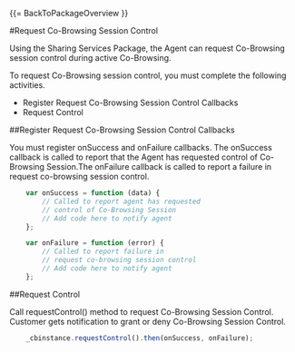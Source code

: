 {{= BackToPackageOverview }}

#Request Co-Browsing Session Control

Using the Sharing Services Package, the Agent can request Co-Browsing session control during active Co-Browsing. 

To request Co-Browsing session control, you must complete the following activities.

* Register Request Co-Browsing Session Control Callbacks
* Request Control 

##Register Request Co-Browsing Session Control Callbacks

You must register onSuccess and onFailure callbacks. The onSuccess callback is called to report that the Agent has requested 
control of Co-Browsing Session.The onFailure callback is called to report a failure in request co-browsing session control. 

```javascript
	var onSuccess = function (data) {
		// Called to report agent has requested
		// control of Co-Browsing Session
		// Add code here to notify agent 
	};

	var onFailure = function (error) {
		// Called to report failure in 
		// request co-browsing session control
		// Add code here to notify agent
	};	
```

##Request Control

Call requestControl() method to request Co-Browsing Session Control. Customer gets notification to grant or deny Co-Browsing Session Control.

```javascript	 
	_cbinstance.requestControl().then(onSuccess, onFailure);
```